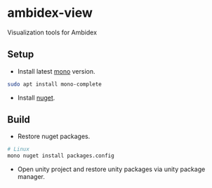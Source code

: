 # ambidex-view
Visualization tools for Ambidex

## Setup
- Install latest [mono](https://www.mono-project.com/download/stable/#download-lin) version.
```bash
sudo apt install mono-complete
```
- Install [nuget](https://docs.microsoft.com/ru-ru/nuget/install-nuget-client-tools).

## Build
- Restore nuget packages.
```bash
# Linux
mono nuget install packages.config
```
- Open unity project and restore unity packages via unity package manager.
